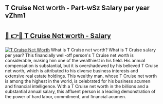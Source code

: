 ## T Cruise N𝚎t w𝚘rth - Part-wSz S𝚊lary per year vZhm1

# <h2><a href="http://gc20dni.nevu.top/?p=T+Cruise">🔗 👉🔴 T Cruise N𝚎t w𝚘rth - S𝚊lary</a></h2>

[![T Cruise N𝚎t W𝚘rth](https://i.imgur.com/Oavwk0R.jpeg)](http://gc20dni.nevu.top/?p=T+Cruise)
What is T Cruise n𝚎t w𝚘rth? What is T Cruise s𝚊lary per year?
This financially well-off person's T Cruise net worth is considerable, making him one of the wealthiest in his field. His annual compensation is substantial, but it is overshadowed by his believed T Cruise net worth, which is attributed to his diverse business interests and extensive real estate holdings. This wealthy man, whose T Cruise net worth is among the highest in the world, is celebrated for his business acumen and financial intelligence. With a T Cruise net worth in the billions and a substantial annual salary, this affluent person is a leading demonstration of the power of hard labor, commitment, and financial acumen.
